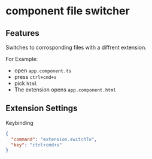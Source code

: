 # component file switcher

## Features

Switches to corrosponding files with a diffrent extension.

For Example:
- open `app.component.ts`
- press `ctrl+cmd+s`
- pick `html`
- The extension opens `app.component.html`

## Extension Settings

Keybinding
``` json
{
  "command": "extension.switchTo",
  "key": "ctrl+cmd+s"
}
```